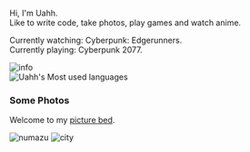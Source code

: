 Hi, I'm Uahh.  
Like to write code, take photos, play games and watch anime.  

Currently watching: Cyberpunk: Edgerunners.  
Currently playing: Cyberpunk 2077.  

![info](https://github-readme-stats.vercel.app/api?username=uahh&show_icons=true&theme=radical&count_private=true)  
![Uahh's Most used languages](https://github-readme-stats.vercel.app/api/top-langs?username=Uahh&show_icons=true&count_private=true&theme=gotham&layout=compact)  

<h3>Some Photos</h3>  

Welcome to my [picture bed](https://500px.com.cn/uahh).

![numazu](jpg/numazu.jpg)
![city](jpg/city.jpg)


<!--
**Uahh/Uahh** is a ✨ _special_ ✨ repository because its `README.md` (this file) appears on your GitHub profile.

Here are some ideas to get you started:

- 🔭 I’m currently working on ...
- 🌱 I’m currently learning ...
- 👯 I’m looking to collaborate on ...
- 🤔 I’m looking for help with ...
- 💬 Ask me about ...
- 📫 How to reach me: ...
- 😄 Pronouns: ...
- ⚡ Fun fact: ...
-->
